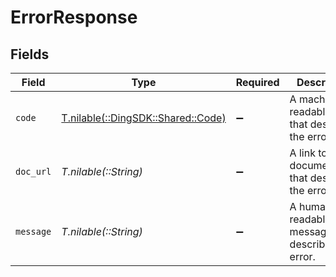 # ErrorResponse


## Fields

| Field                                                             | Type                                                              | Required                                                          | Description                                                       | Example                                                           |
| ----------------------------------------------------------------- | ----------------------------------------------------------------- | ----------------------------------------------------------------- | ----------------------------------------------------------------- | ----------------------------------------------------------------- |
| `code`                                                            | [T.nilable(::DingSDK::Shared::Code)](../../models/shared/code.md) | :heavy_minus_sign:                                                | A machine-readable code that describes the error.                 | invalid_phone_number                                              |
| `doc_url`                                                         | *T.nilable(::String)*                                             | :heavy_minus_sign:                                                | A link to the documentation that describes the error.             | https://docs.prelude.so/api-reference/errors#invalid_phone_number |
| `message`                                                         | *T.nilable(::String)*                                             | :heavy_minus_sign:                                                | A human-readable message that describes the error.                | +0 is not a valid phone number                                    |